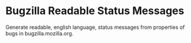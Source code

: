 # Bugzilla Readable Status Messages

Generate readable, english language, status messages from properties of bugs in bugzilla.mozilla.org.


